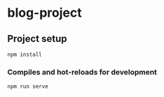 # blog-project

## Project setup

```
npm install
```

### Compiles and hot-reloads for development

```
npm run serve
```
